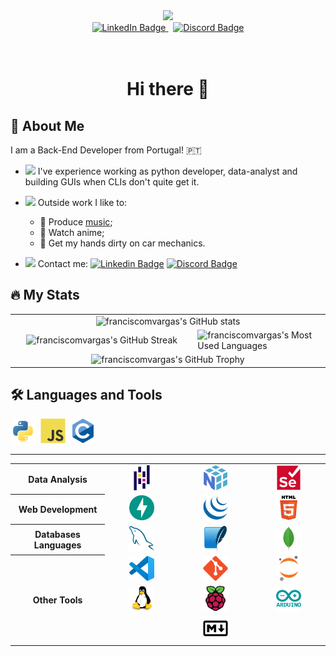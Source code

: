<!--
**franciscomvargas/franciscomvargas** is a ✨ _special_ ✨ repository because its `README.md` (this file) appears on your GitHub profile.

Here are some ideas to get you started:

- 🔭 I’m currently working on ...
- 🌱 I’m currently learning ...
- 👯 I’m looking to collaborate on ...
- 🤔 I’m looking for help with ...
- 💬 Ask me about ...
- 📫 How to reach me: ...
- 😄 Pronouns: ...
- ⚡ Fun fact: ...
-->

<div id="header" align="center">
  <a href="https://vargas.bio/">
    <img src="https://media.giphy.com/media/1UPW1NESN75dIIuo7C/giphy.gif" width="200"/>
  </a>
</div>

<div id="badges" align="center">
  <a href="https://linkedin.com/in/franciscomvargas/">
      <img src="https://img.shields.io/badge/LinkedIn-blue?style=for-the-badge&logo=linkedin&logoColor=white" alt="LinkedIn Badge"/>
  </a>
  &nbsp;
  <a href="http://discordapp.com/users/franciscomvargas">
    <img src="https://img.shields.io/badge/Discord-5865f2?style=for-the-badge&logo=discord&logoColor=white" alt="Discord Badge"/>
  </a>
  <br>
  <img src="https://komarev.com/ghpvc/?username=franciscomvargas&style=flat-square&color=orange" alt="" align="center"/>
  <br>
  <br>
</div>

<h1 align="center">Hi there 👋</h1>

<!--
<div align="center">
  <img src="https://media.giphy.com/media/6pUBXVTai18Iw/giphy.gif" width="300"/>
</div>
-->

## 🔭 About Me
I am a Back-End Developer from Portugal! 🇵🇹

* <img src="https://media.giphy.com/media/WUlplcMpOCEmTGBtBW/giphy.gif" width="30"> I've experience working as python developer, data-analyst and building GUIs when CLIs don't quite get it.

* <img src="https://media.giphy.com/media/YaO800uS4DjRNgjQWh/giphy.gif" width="30"/> Outside work I like to:
    * 🎵 Produce [music](https://soundcloud.com/eotxico);
    * 🍥 Watch anime;
    * 🔧 Get my hands dirty on car mechanics.

* <img src="https://media.giphy.com/media/33lDNYEKy15at3Iftv/giphy.gif" width="30"/> Contact me: [![Linkedin Badge](https://img.shields.io/badge/-franciscomvargas-blue?style=flat&logo=Linkedin&logoColor=white)](https://linkedin.com/in/franciscomvargas/)&nbsp;[![Discord Badge](https://img.shields.io/badge/-franciscomvargas-5865f2?style=flat&logo=discord&logoColor=white)](http://discordapp.com/users/franciscomvargas)

## 🔥 My Stats

<table width="100%" border="0">
  <tr>
    <td colspan="2" align="center"><img src="https://github-readme-stats.vercel.app/api?username=franciscomvargas&theme=github_dark_dimmed&hide_border=true" alt="franciscomvargas's GitHub stats" title="GitHub Stats"></td>
  </tr>
  <tr>
    <td width="58%" align="center"><img src="https://streak-stats.demolab.com/?user=franciscomvargas&theme=github_dark_dimmed&hide_border=true&mode=weekly" alt="franciscomvargas's GitHub Streak" title="GitHub Streak"></td>
    <td><img src="https://github-readme-stats.vercel.app/api/top-langs/?username=franciscomvargas&hide=html,css&layout=compact&theme=github_dark_dimmed&hide_border=true" alt="franciscomvargas's Most Used Languages" title="Top Languages"></td>
  </tr>
  <tr>
    <td colspan="2" align="center"><img src="https://github-profile-trophy.vercel.app/?username=franciscomvargas&theme=nord&hide_border=true" alt="franciscomvargas's GitHub Trophy" title="GitHub Trophy"></td>
  </tr>
</table> 


## 🛠️ Languages and Tools
<!--Languages-->
<div>
    <img src="https://raw.githubusercontent.com/devicons/devicon/master/icons/python/python-original.svg" title="python" alt="python" width="40" height="40"/>&nbsp;
    <img src="https://raw.githubusercontent.com/devicons/devicon/master/icons/javascript/javascript-original.svg" title="javascript" alt="javascript" width="40" height="40"/>&nbsp;
    <img src="https://raw.githubusercontent.com/devicons/devicon/master/icons/c/c-original.svg" title="c" alt="c" width="40" height="40"/>&nbsp;
</div>

---

<table width="100%" border="0">
  <tr>
    <th width="30%" align="center">
      Data Analysis
    </th>
    <td align="center">
      <img src="https://raw.githubusercontent.com/devicons/devicon/master/icons/pandas/pandas-original.svg" title="pandas" alt="pandas" width="40" height="40"/>
    </td>
    <td align="center">
      <img src="https://raw.githubusercontent.com/devicons/devicon/master/icons/numpy/numpy-original.svg" title="numpy" alt="numpy" width="40" height="40"/>
    </td>
    <td align="center">
      <img src="https://raw.githubusercontent.com/devicons/devicon/master/icons/selenium/selenium-original.svg" title="selenium" alt="selenium" width="40" height="40"/>
    </td>
  </tr>
  <tr>
    <th align="center">
      Web Development
    </th>
    <td align="center">
      <img src="https://raw.githubusercontent.com/devicons/devicon/master/icons/fastapi/fastapi-original.svg" title="fastapi" alt="fastapi" width="40" height="40"/>
    </td>
    <td align="center">
      <img src="https://raw.githubusercontent.com/devicons/devicon/master/icons/jquery/jquery-original.svg" title="jquery" alt="jquery" width="40" height="40"/>
    </td>
    <td align="center">
      <img src="https://raw.githubusercontent.com/devicons/devicon/master/icons/html5/html5-original-wordmark.svg" title="html5" alt="html5" width="40" height="40"/>
    </td>
  </tr>
  <tr>
    <th align="center">
      Databases Languages
    </th>
    <td align="center">
      <img src="https://raw.githubusercontent.com/devicons/devicon/master/icons/mysql/mysql-original.svg" title="mysql" **alt="mysql" width="40" height="40"/>
    </td>
    <td align="center">
      <img src="https://raw.githubusercontent.com/devicons/devicon/master/icons/sqlite/sqlite-original.svg" title="sqlite" alt="sqlite" width="40" height="40"/>
    </td>
    <td align="center">
      <img src="https://raw.githubusercontent.com/devicons/devicon/master/icons/mongodb/mongodb-original.svg" title="mongodb" alt="mongodb" width="40" height="40"/>
    </td>
  </tr>
  <tr>
    <th  rowspan="3" align="center">
      Other Tools
    </th>
    <td align="center"> 
      <img src="https://raw.githubusercontent.com/devicons/devicon/master/icons/vscode/vscode-original.svg" title="vscode" **alt="vscode" width="40" height="40"/>
    </td>
    <td align="center">
      <img src="https://raw.githubusercontent.com/devicons/devicon/master/icons/git/git-original.svg" title="git" **alt="git" width="40" height="40"/>
    </td>
    <td align="center">
      <img src="https://raw.githubusercontent.com/devicons/devicon/master/icons/jupyter/jupyter-original.svg" title="jupyter" alt="jupyter" width="40" height="40"/>
    </td>
  </tr>
  <tr>
    <td align="center">
      <img src="https://raw.githubusercontent.com/devicons/devicon/master/icons/linux/linux-original.svg" title="linux" alt="linux" width="40" height="40"/>
    </td>
    <td align="center">
      <img src="https://raw.githubusercontent.com/devicons/devicon/master/icons/raspberrypi/raspberrypi-original.svg" title="raspberrypi" alt="raspberrypi" width="40" height="40"/>
    </td>
    <td align="center">
      <img src="https://raw.githubusercontent.com/devicons/devicon/master/icons/arduino/arduino-original-wordmark.svg" title="arduino" alt="arduino" width="40" height="40"/>
    </td>
  </tr>
  <tr>
    <td colspan="3" align="center">
      <img src="https://raw.githubusercontent.com/devicons/devicon/master/icons/markdown/markdown-original.svg" title="markdown" alt="markdown" width="40" height="40"/>
    </td>
  </tr>
</table>
